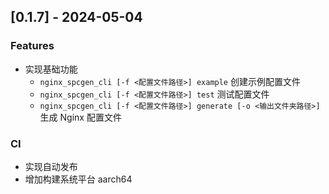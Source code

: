 ## [0.1.7] - 2024-05-04

### Features

- 实现基础功能
  - `nginx_spcgen_cli [-f <配置文件路径>] example` 创建示例配置文件
  - `nginx_spcgen_cli [-f <配置文件路径>] test` 测试配置文件
  - `nginx_spcgen_cli [-f <配置文件路径>] generate [-o <输出文件夹路径>]` 生成 Nginx 配置文件

### CI

- 实现自动发布
- 增加构建系统平台 aarch64
